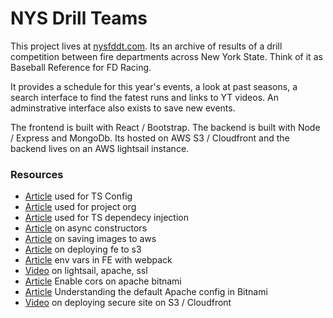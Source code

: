 # NYS Drill Teams

This project lives at [nysfddt.com](https://nysfddt.com).  Its an archive of results of a drill competition between fire departments across New York State.  Think of it as Baseball Reference for FD Racing.  

It provides a schedule for this year's events, a look at past seasons, a search interface to find the fatest runs and links to YT videos.  An adminstrative interface also exists to save new events.

The frontend is built with React / Bootstrap.  The backend is built with Node / Express and MongoDb.  Its hosted on AWS S3 / Cloudfront and the backend lives on an AWS lightsail instance.  


### Resources

* [Article](https://www.section.io/engineering-education/how-to-use-typescript-with-nodejs/) used for TS Config
* [Article](https://dev.to/santypk4/bulletproof-node-js-project-architecture-4epf) used for project org
* [Article](https://dev.to/vovaspace/dependency-injection-in-typescript-4mbf) used for TS dependecy injection
* [Article](https://dev.to/somedood/the-proper-way-to-write-async-constructors-in-javascript-1o8c#:~:text=The%20static%20async%20factory%20function,the%20indirect%20invocation%20of%20constructor%20.) on async constructors
* [Article](https://flaviocopes.com/node-aws-s3-upload-image/) on saving images to aws
* [Article](https://blog.cloudthat.com/step-by-step-guide-to-deploy-reactjs-app-on-aws-s3/) on deploying fe to s3
* [Article](https://webpack.js.org/plugins/define-plugin) env vars in FE with webpack
* [Video](https://www.youtube.com/watch?v=rtshCulV2hk&list=LL&index=1) on lightsail, apache, ssl
* [Article](https://docs.bitnami.com/ibm/infrastructure/nodejs/administration/enable-cors-nodejs/) Enable cors on apache bitnami
* [Article](https://docs.bitnami.com/installer/apps/odoo/get-started/understand-config/) Understanding the default Apache config in Bitnami
* [Video](https://www.youtube.com/watch?v=FVYezFFJnWc) on deploying secure site on S3 / Cloudfront




